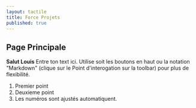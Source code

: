 ```yaml
---
layout: tactile
title: Force Projets
published: true
---
```


## Page Principale

__Salut Louis__
Entre ton text ici.
Utilise soit les boutons en haut ou la notation "Markdown" (clique sur le Point d'interogation sur la toolbar)
pour plus de flexibilité.

1. Premier point
1. Deuxieme point
1. Les numéros sont ajustés automatiquent.